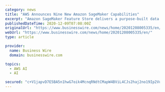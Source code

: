 ```yaml
---
category: news
title: "AWS Announces Nine New Amazon SageMaker Capabilities"
excerpt: "Amazon SageMaker Feature Store delivers a purpose-built data store for storing, updating, retrieving, and sharing machine learning features Amazon SageMaker Pipelines gives developers the first ..."
publishedDateTime: 2020-12-09T07:08:00Z
originalUrl: "https://www.businesswire.com/news/home/20201208005335/en/"
webUrl: "https://www.businesswire.com/news/home/20201208005335/en/"
type: article

provider:
  name: Business Wire
  domain: businesswire.com

topics:
  - AWS AI
  - AI

secured: "c+V1japvD7E5BA5n1hwG7oik4McnqRNdtCMapW4BViL4CJs2haj2no19Ip2VuTPkw6xlnQduJx5SOxeU9FsStI1bzwOiPbkJkoyw4EKUkl5tezGCZZR9B8mU5s09BD9PuGeqtKJTcHqhGkVQqaxFwYCGO4uaEiJ/sE2svND9196kMuuFQl4qyBhGbzVYOst9EmgP0C6A8lyrjD0eO2iPNQcLKm5o1hI7qglPwP8pa/H8uSDgpZRisahOhJWVCGvEHxMlvPSRhTt3mPqe3WdARwTUofAWuufv1s12uPpP6NGQL3t67qKBkdkEeMzbV52i18hSPoApj9LxT1M9+IUu1FxkVJsidRBNbT/9sziauBs=;PLuw2/wBabFToT9jLj/6sA=="
---
```



